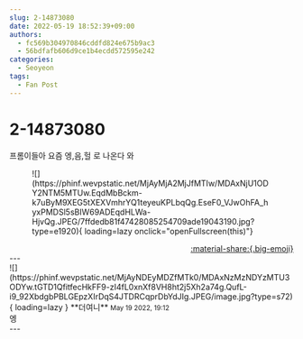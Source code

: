 ```yaml
---
slug: 2-14873080
date: 2022-05-19 18:52:39+09:00
authors:
  - fc569b304970846cddfd824e675b9ac3
  - 56bdfafb606d9ce1b4ecdd572595e242
categories:
  - Seoyeon
tags:
  - Fan Post
---
```


# 2-14873080

<div class="post-container" markdown="1">
<div class="content-container md-sidebar__scrollwrap" markdown="1">

프롬이들아 요즘 엥,음,헐 로 나온다 와
<figure markdown="1">
![](https://phinf.wevpstatic.net/MjAyMjA2MjJfMTIw/MDAxNjU1ODY2NTM5MTUw.EqdMbBckm-k7uByM9XEG5tXEXVmhrYQ1teyeuKPLbqQg.EseF0_VJwOhFA_hyxPMDSl5sBIW69ADEqdHLWa-HjvQg.JPEG/7ffdedb81f47428085254709ade19043190.jpg?type=e1920){ loading=lazy onclick="openFullscreen(this)"}
</figure>


</div>
</div>

<div style="text-align: right;" markdown="1">
<a href="https://weverse.io/fromis9/fanpost/2-14873080" style="text-align: right;">:material-share:{.big-emoji}</a>
</div>
---

<div class="comments-container md-sidebar__scrollwrap" markdown="1">
<div class="comment" markdown="1">
<div class='id-container' markdown="1">
![](https://phinf.wevpstatic.net/MjAyNDEyMDZfMTk0/MDAxNzMzNDYzMTU3ODYw.tGTD1QfitfecHkFF9-zI4fL0xnXf8VH8ht2j5Xh2a74g.QufL-i9_92XbdgbPBLGEpzXIrDqS4JTDRCqprDbYdJIg.JPEG/image.jpg?type=s72){ loading=lazy }
**<span class="artist">더여니</span>** <small>May 19 2022, 19:12</small><br>
</div>
<div class='comment-body' markdown="1">
엥
</div>
</div>
</div>
---

